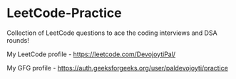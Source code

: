# LeetCode-Practice
Collection of LeetCode questions to ace the coding interviews and DSA rounds! 

My LeetCode profile - https://leetcode.com/DevojoytiPal/

My GFG profile - https://auth.geeksforgeeks.org/user/paldevojoyti/practice
